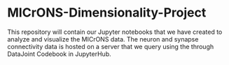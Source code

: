 # MICrONS-Dimensionality-Project
This repository will contain our Jupyter notebooks that we have created to analyze and visualize the MICrONS data. The neuron and synapse connectivity data is hosted on a server that we query using the through DataJoint Codebook in JupyterHub.
